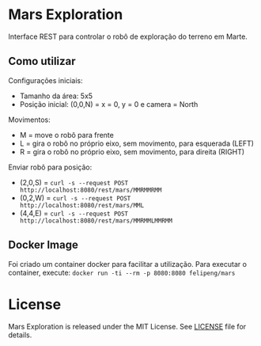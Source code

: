 # Mars Exploration

Interface REST para controlar o robô de exploração do terreno em Marte.

## Como utilizar

Configurações iniciais:
* Tamanho da área: 5x5
* Posição inicial: (0,0,N) = x = 0, y = 0 e camera = North

Movimentos:
* M = move o robô para frente
* L = gira o robô no próprio eixo, sem movimento, para esquerada (LEFT)
* R = gira o robô no próprio eixo, sem movimento, para direita (RIGHT)

Enviar robô para posição:
* (2,0,S) = `curl -s --request POST http://localhost:8080/rest/mars/MMRMMRMM`
* (0,2,W) = `curl -s --request POST http://localhost:8080/rest/mars/MML`
* (4,4,E) = `curl -s --request POST http://localhost:8080/rest/mars/MMRMMLMMRMM`

## Docker Image

Foi criado um container docker para facilitar a utilização. Para executar o container, execute:
`docker run -ti --rm -p 8080:8080 felipeng/mars`

# License

Mars Exploration is released under the MIT License. See [LICENSE](LICENSE) file for details.
